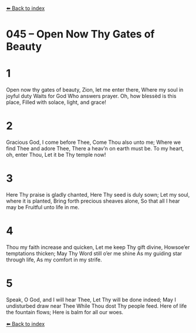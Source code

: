 [⬅️ Back to index](../README.md)

# 045 – Open Now Thy Gates of Beauty


# 1
Open now thy gates of beauty,
Zion, let me enter there,
Where my soul in joyful duty
Waits for God Who answers prayer.
Oh, how blessèd is this place,
Filled with solace, light, and grace!

# 2
Gracious God, I come before Thee,
Come Thou also unto me;
Where we find Thee and adore Thee,
There a heav’n on earth must be.
To my heart, oh, enter Thou,
Let it be Thy temple now!

# 3
Here Thy praise is gladly chanted,
Here Thy seed is duly sown;
Let my soul, where it is planted,
Bring forth precious sheaves alone,
So that all I hear may be
Fruitful unto life in me.

# 4
Thou my faith increase and quicken,
Let me keep Thy gift divine,
Howsoe’er temptations thicken;
May Thy Word still o’er me shine
As my guiding star through life,
As my comfort in my strife.

# 5
Speak, O God, and I will hear Thee,
Let Thy will be done indeed;
May I undisturbed draw near Thee
While Thou dost Thy people feed.
Here of life the fountain flows;
Here is balm for all our woes.

[⬅️ Back to index](../README.md)
